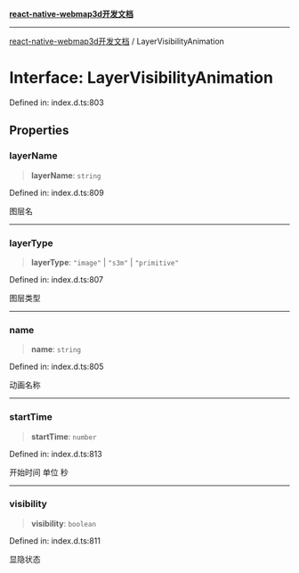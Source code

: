 [**react-native-webmap3d开发文档**](../README.md)

***

[react-native-webmap3d开发文档](../globals.md) / LayerVisibilityAnimation

# Interface: LayerVisibilityAnimation

Defined in: index.d.ts:803

## Properties

### layerName

> **layerName**: `string`

Defined in: index.d.ts:809

图层名

***

### layerType

> **layerType**: `"image"` \| `"s3m"` \| `"primitive"`

Defined in: index.d.ts:807

图层类型

***

### name

> **name**: `string`

Defined in: index.d.ts:805

动画名称

***

### startTime

> **startTime**: `number`

Defined in: index.d.ts:813

开始时间 单位 秒

***

### visibility

> **visibility**: `boolean`

Defined in: index.d.ts:811

显隐状态
